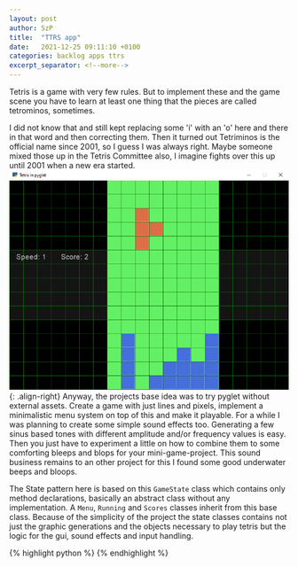 ```yaml
---
layout: post
author: SzP
title:  "TTRS app"
date:   2021-12-25 09:11:10 +0100
categories: backlog apps ttrs
excerpt_separator: <!--more-->
---
```

Tetris is a game with very few rules. But to implement these and the game scene you have to learn at least one thing that the pieces are called tetrominos, sometimes.
<!--more-->
I did not know that and still kept replacing some 'i' with an 'o' here and there in that word and then correcting them. Then it turned out Tetriminos is the official name since 2001, so I guess I was always right. Maybe someone mixed those up in the Tetris Committee also, I imagine fights over this up until 2001 when a new era started.
![app image](https://github.com/PeterSzasz/ttrs/raw/master/screenshot.png){: .align-right}
Anyway, the projects base idea was to try pyglet without external assets. Create a game with just lines and pixels, implement a minimalistic menu system on top of this and make it playable. For a while I was planning to create some simple sound effects too. Generating a few sinus based tones with different amplitude and/or frequency values is easy. Then you just have to experiment a little on how to combine them to some comforting bleeps and blops for your mini-game-project. This sound business remains to an other project for this I found some good underwater beeps and bloops.

The State pattern here is based on this `GameState` class which contains only method declarations, basically an abstract class without any implementation. A `Menu`, `Running` and `Scores` classes inherit from this base class.
Because of the simplicity of the project the state classes contains not just the graphic generations and the objects necessary to play tetris but the logic for the gui, sound effects and input handling.

{% highlight python %}
{% endhighlight %}